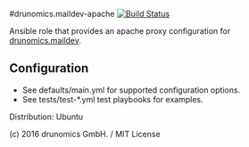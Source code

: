 #drunomics.maildev-apache
[![Build Status](https://travis-ci.org/drunomics/ansible-role-maildev-apache.svg?branch=master)](https://travis-ci.org/drunomics/ansible-role-maildev-apache)
                            
Ansible role that provides an apache proxy configuration for [drunomics.maildev](https://github.com/drunomics/ansible-role-maildev).


## Configuration

- See defaults/main.yml for supported configuration options.
- See tests/test-*.yml test playbooks for examples.


Distribution: Ubuntu

(c) 2016 drunomics GmbH. /  MIT License

